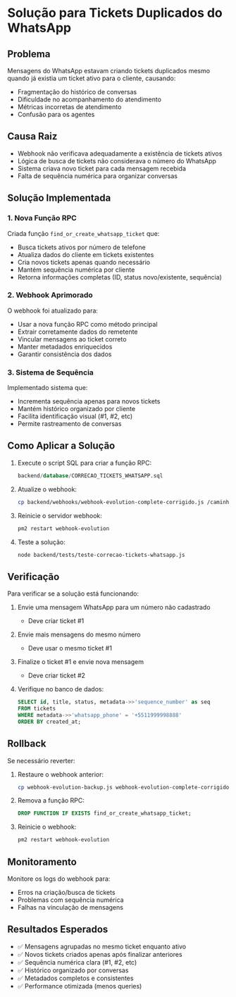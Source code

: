 # Solução para Tickets Duplicados do WhatsApp

## Problema
Mensagens do WhatsApp estavam criando tickets duplicados mesmo quando já existia um ticket ativo para o cliente, causando:
- Fragmentação do histórico de conversas
- Dificuldade no acompanhamento do atendimento
- Métricas incorretas de atendimento
- Confusão para os agentes

## Causa Raiz
- Webhook não verificava adequadamente a existência de tickets ativos
- Lógica de busca de tickets não considerava o número do WhatsApp
- Sistema criava novo ticket para cada mensagem recebida
- Falta de sequência numérica para organizar conversas

## Solução Implementada

### 1. Nova Função RPC
Criada função `find_or_create_whatsapp_ticket` que:
- Busca tickets ativos por número de telefone
- Atualiza dados do cliente em tickets existentes
- Cria novos tickets apenas quando necessário
- Mantém sequência numérica por cliente
- Retorna informações completas (ID, status novo/existente, sequência)

### 2. Webhook Aprimorado
O webhook foi atualizado para:
- Usar a nova função RPC como método principal
- Extrair corretamente dados do remetente
- Vincular mensagens ao ticket correto
- Manter metadados enriquecidos
- Garantir consistência dos dados

### 3. Sistema de Sequência
Implementado sistema que:
- Incrementa sequência apenas para novos tickets
- Mantém histórico organizado por cliente
- Facilita identificação visual (#1, #2, etc)
- Permite rastreamento de conversas

## Como Aplicar a Solução

1. Execute o script SQL para criar a função RPC:
   ```sql
   backend/database/CORRECAO_TICKETS_WHATSAPP.sql
   ```

2. Atualize o webhook:
   ```bash
   cp backend/webhooks/webhook-evolution-complete-corrigido.js /caminho/do/webhook/
   ```

3. Reinicie o servidor webhook:
   ```bash
   pm2 restart webhook-evolution
   ```

4. Teste a solução:
   ```bash
   node backend/tests/teste-correcao-tickets-whatsapp.js
   ```

## Verificação

Para verificar se a solução está funcionando:

1. Envie uma mensagem WhatsApp para um número não cadastrado
   - Deve criar ticket #1

2. Envie mais mensagens do mesmo número
   - Deve usar o mesmo ticket #1

3. Finalize o ticket #1 e envie nova mensagem
   - Deve criar ticket #2

4. Verifique no banco de dados:
   ```sql
   SELECT id, title, status, metadata->>'sequence_number' as seq
   FROM tickets 
   WHERE metadata->>'whatsapp_phone' = '+5511999998888'
   ORDER BY created_at;
   ```

## Rollback

Se necessário reverter:

1. Restaure o webhook anterior:
   ```bash
   cp webhook-evolution-backup.js webhook-evolution-complete-corrigido.js
   ```

2. Remova a função RPC:
   ```sql
   DROP FUNCTION IF EXISTS find_or_create_whatsapp_ticket;
   ```

3. Reinicie o webhook:
   ```bash
   pm2 restart webhook-evolution
   ```

## Monitoramento

Monitore os logs do webhook para:
- Erros na criação/busca de tickets
- Problemas com sequência numérica
- Falhas na vinculação de mensagens

## Resultados Esperados

- ✅ Mensagens agrupadas no mesmo ticket enquanto ativo
- ✅ Novos tickets criados apenas após finalizar anteriores
- ✅ Sequência numérica clara (#1, #2, etc)
- ✅ Histórico organizado por conversas
- ✅ Metadados completos e consistentes
- ✅ Performance otimizada (menos queries) 